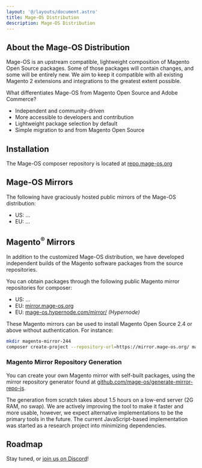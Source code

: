 ```yaml
---
layout: '@/layouts/document.astro'
title: Mage-OS Distribution
description: Mage-OS Distribution
---
```


## About the Mage-OS Distribution

Mage-OS is an upstream compatible, lightweight composition of Magento Open Source packages. Some of those packages will contain changes, and some will be entirely new. We aim to keep it compatible with all existing Magento 2 extensions and integrations to the greatest extent possible.

What differentiates Mage-OS from Magento Open Source and Adobe Commerce?

* Independent and community-driven
* More accessible to developers and contribution
* Lightweight package selection by default
* Simple migration to and from Magento Open Source

## Installation

The Mage-OS composer repository is located at [repo.mage-os.org](https://repo.mage-os.org)

## Mage-OS Mirrors

The following have graciously hosted public mirrors of the Mage-OS distribution:

- US: ...
- EU: ...

## Magento<sup>®</sup> Mirrors

In addition to the customized Mage-OS distribution, we have developed independent builds of the Magento software packages from the source repositories.

You can obtain packages through the following public Magento mirror repositories for composer:

- US: ...
- EU: [mirror.mage-os.org](https://mirror.mage-os.org)
- EU: [mage-os.hypernode.com/mirror/](https://mage-os.hypernode.com/mirror/) *(Hypernode)*

These Magento mirrors can be used to install Magento Open Source 2.4 or above without authentication. For instance:

```bash
mkdir magento-mirror-244
composer create-project --repository-url=https://mirror.mage-os.org/ magento/project-community-edition magento-mirror-244 2.4.4
```

### Magento Mirror Repository Generation

You can create your own Magento mirror with self-built packages, using the mirror repository generator found at [github.com/mage-os/generate-mirror-repo-js](https://github.com/mage-os/generate-mirror-repo-js).

The generation from scratch takes about 1.5 hours on a low-end server (2G RAM, no swap). We are actively improving the tool to make it faster and more usable, however, we expect alternative implementations to be the primary tools in the future. The current JavaScript-based implementation was started as a research project into minimizing dependencies.

## Roadmap

Stay tuned, or [join us on Discord](https://discord.gg/nvZDVA2NdC)!
